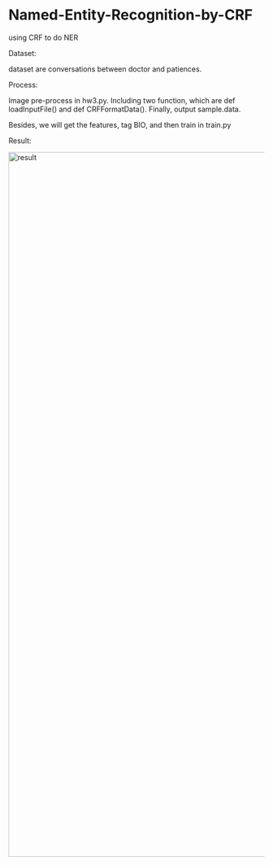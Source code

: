 # Named-Entity-Recognition-by-CRF
using CRF to do NER

Dataset:

dataset are conversations between doctor and patiences.

Process:

Image pre-process in hw3.py. Including two function, which are def loadInputFile() and def CRFFormatData(). Finally, output sample.data.

Besides, we will get the features, tag BIO, and then train in train.py

Result:


<img width="1387" alt="result" src="https://user-images.githubusercontent.com/56348828/117424976-ecce7880-af54-11eb-9c32-8a12181ccafc.png">
